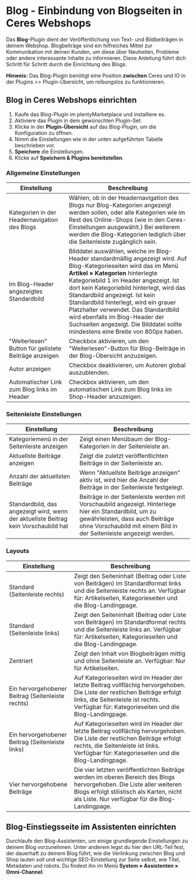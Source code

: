 # Blog - Einbindung von Blogseiten in Ceres Webshops

Das **Blog**-Plugin dient der Veröffentlichung von Text- und Bildbeiträgen in deinem Webshop. Blogbeiträge sind ein hilfreiches Mittel zur Kommunikation mit deinen Kunden, um diese über Neuheiten, Probleme oder andere interessante Inhalte zu informieren. Diese Anleitung führt dich Schritt für Schritt durch die Einrichtung des Blogs.

**Hinweis:** Das Blog-Plugin benötigt eine Position **zwischen** Ceres und IO in der Plugins >> Plugin-Übersicht, um reibungslos zu funktionieren.

## Blog in Ceres Webshops einrichten

1. Kaufe das Blog-Plugin im plentyMarketplace und installiere es.
2. Aktiviere das Plugin in dem gewünschten Plugin-Set.
3. Klicke in der **Plugin-Übersicht** auf das Blog-Plugin, um die Konfiguration zu öffnen.
4. Nimm die Einstellungen wie in der unten aufgeführten Tabelle beschrieben vor.
5. **Speichere** die Einstellungen.
6. Klicke auf **Speichern & Plugins bereitstellen**.

### Allgemeine Einstellungen

Einstellung | Beschreibung
----|-----
Kategorien in der Headernavigation des Blogs | Wählen, ob in der Headernavigation des Blogs nur Blog-Kategorien angezeigt werden sollen, oder alle Kategorien wie im Rest des Online-Shops (wie in den Ceres-Einstellungen ausgewählt.) Bei weiterem werden die Blog-Kategorien lediglich über die Seitenleiste zugänglich sein.
Im Blog-Header angezeigtes Standardbild | Bilddatei auswählen, welche im Blog-Header standardmäßig angezeigt wird. Auf Blog-Kategorieseiten wird das im Menü **Artikel » Kategorien** hinterlegte Kategoriebild 1 im Header angezeigt. Ist dort kein Kategoriebild hinterlegt, wird das Standardbild angezeigt. Ist kein Standardbild hinterlegt, wird ein grauer Platzhalter verwendet. Das Standardbild wird ebenfalls im Blog-Header der Suchseiten angezeigt. Die Bilddatei sollte mindestens eine Breite von 800px haben.
"Weiterlesen" Button für gelistete Beiträge anzeigen | Checkbox aktivieren, um den "Weiterlesen"-Button für Blog-Beiträge in der Blog-Übersicht anzuzeigen.
Autor anzeigen | Checkbox deaktivieren, um Autoren global auszublenden.
Automatischer Link zum Blog links im Header | Checkbox aktivieren, um den automatischen Link zum Blog links im Shop-Header anzuzeigen.

### Seitenleiste Einstellungen

Einstellung | Beschreibung
----|-----
Kategoriemenü in der Seitenleiste anzeigen | Zeigt einen Menübaum der Blog-Kategorien in der Seitenleiste an.
Aktuellste Beiträge anzeigen | Zeigt die zuletzt veröffentlichten Beiträge in der Seitenleiste an.
Anzahl der aktuellsten Beiträge | Wenn "Aktuellste Beiträge anzeigen" aktiv ist, wird hier die Anzahl der Beiträge in der Seitenleiste festgelegt.
Standardbild, das angezeigt wird, wenn der aktuellste Beitrag kein Vorschaubild hat | Beiträge in der Seitenleiste werden mit Vorschaubild angezeigt. Hinterlege hier ein Standardbild, um zu gewährleisten, dass auch Beiträge ohne Vorschaubild mit einem Bild in der Seitenleiste angezeigt werden.

### Layouts

Einstellung | Beschreibung
----|-----
Standard (Seitenleiste rechts) | Zeigt den Seiteninhalt (Beitrag oder Liste von Beiträgen) im Standardformat links und die Seitenleiste rechts an. Verfügbar für: Artikelseiten, Kategorieseiten und die Blog-Landingpage.
Standard (Seitenleiste links) | Zeigt den Seiteninhalt (Beitrag oder Liste von Beiträgen) im Standardformat rechts und die Seitenleiste links an. Verfügbar für: Artikelseiten, Kategorieseiten und die Blog-Landingpage.
Zentriert | Zeigt den Inhalt von Blogbeiträgen mittig und ohne Seitenleiste an. Verfügbar: Nur für Artikelseiten.
Ein hervorgehobener Beitrag (Seitenleiste rechts) | Auf Kategorieseiten wird im Header der letzte Beitrag vollflächig hervorgehoben. Die Liste der restlichen Beiträge erfolgt links, die Seitenleiste ist rechts. Verfügbar für: Kategorieseiten und die Blog-Landingpage.
Ein hervorgehobener Beitrag (Seitenleiste links) | Auf Kategorieseiten wird im Header der letzte Beitrag vollflächig hervorgehoben. Die Liste der restlichen Beiträge erfolgt rechts, die Seitenleiste ist links. Verfügbar für: Kategorieseiten und die Blog-Landingpage.
Vier hervorgehobene Beiträge | Die vier letzten veröffentlichten Beiträge werden im oberen Bereich des Blogs hervorgehoben. Die Liste aller weiteren Blogs erfolgt stilistisch als Karten, nicht als Liste. Nur verfügbar für die Blog-Landingpage.

## Blog-Einstiegsseite im Assistenten einrichten
Durchlaufe den Blog-Assistenten, um einige grundlegende Einstellungen zu deinem Blog vorzunehmen. Unter anderem legst du hier den URL-Teil fest, der dauerhaft zu deinem Blog führt, wie die Verlinkung zwischen Blog und Shop lauten soll und wichtige SEO-Einstellung zur Seite selbst, wie Titel, Metadaten und robots. Du findest ihn im Menü **System » Assistenten » Omni-Channel**.
